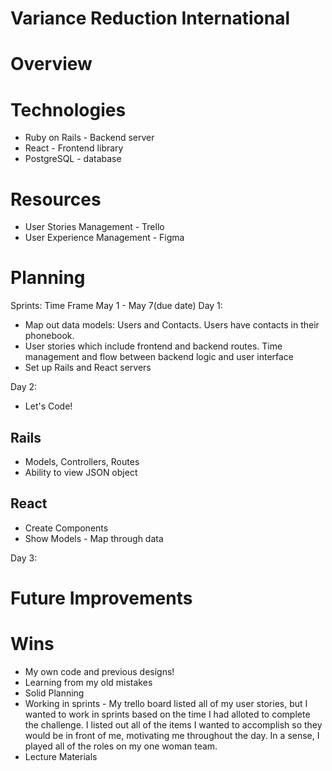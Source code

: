 # Variance Reduction International

# Overview

# Technologies
* Ruby on Rails - Backend server
* React - Frontend library
* PostgreSQL - database

# Resources
* User Stories Management - Trello
* User Experience Management - Figma


# Planning

Sprints: Time Frame May 1 - May 7(due date)
Day 1: 
* Map out data models: Users and Contacts.  Users have contacts in their phonebook.
* User stories which include frontend and backend routes.  Time management and flow between backend logic and user interface
* Set up Rails and React servers

Day 2:
* Let's Code!
## Rails
* Models, Controllers, Routes 
* Ability to view JSON object

## React
* Create Components
* Show Models - Map through data

Day 3:




# Future Improvements

# Wins
* My own code and previous designs!
* Learning from my old mistakes
* Solid Planning
* Working in sprints - My trello board listed all of my user stories, but I wanted to work in sprints based on the time I had alloted to complete the challenge.
I listed out all of the items I wanted to accomplish so they would be in front of me, motivating me throughout the day.  In a sense, I played all of the roles on my one woman team. 
* Lecture Materials
